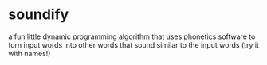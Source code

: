 soundify
========

a fun little dynamic programming algorithm that uses phonetics software to turn input words into other words that sound similar to the input words (try it with names!)
